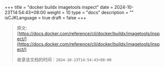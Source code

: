 +++
title = "docker buildx imagetools inspect"
date = 2024-10-23T14:54:43+08:00
weight = 10
type = "docs"
description = ""
isCJKLanguage = true
draft = false
+++

> 原文: [https://docs.docker.com/reference/cli/docker/buildx/imagetools/inspect/](https://docs.docker.com/reference/cli/docker/buildx/imagetools/inspect/)
>
> 收录该文档的时间：`2024-10-23T14:54:43+08:00`
